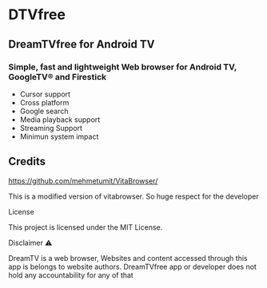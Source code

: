 # DTVfree 

## DreamTVfree for Android TV 

### Simple, fast and lightweight Web browser for Android TV, GoogleTV® and Firestick

- Cursor support
- Cross platform
- Google search
- Media playback support
- Streaming Support
- Minimun system impact

## Credits

https://github.com/mehmetumit/VitaBrowser/

This is a modified version of vitabrowser. So huge respect for the developer 

License

This project is licensed under the MIT License.

Disclaimer ⚠️

DreamTV is a web browser, Websites and content accessed through this app is belongs to website authors.
DreamTVfree app or developer does not hold any accountability for any of that
